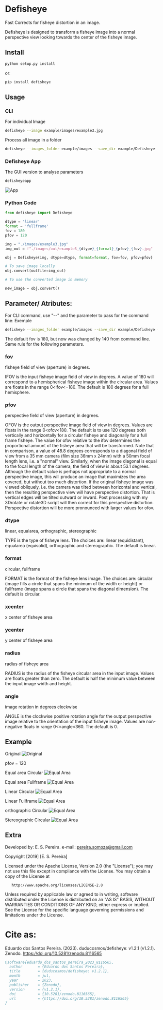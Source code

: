 # Defisheye

Fast Corrects for fisheye distortion in an image.

Defisheye is designed to transform a fisheye image into a normal perspective
view looking towards the center of the fisheye image.

## Install

```bash
python setup.py install
```

or:

```bash
pip install defisheye
```

## Usage

### CLI 

For individual Image
```bash
defisheye --image example/images/example3.jpg
```

Process all image in a folder


```bash
defisheye --images_folder example/images --save_dir example/Defisheye
```

### Defisheye App

The GUI version to analyse parameters 

```bash
defisheyeapp
```

![App](https://raw.githubusercontent.com/duducosmos/defisheye/master/example/defisheyeapp.png)


### Python Code

```python
from defisheye import Defisheye

dtype = 'linear'
format = 'fullframe'
fov = 180
pfov = 120

img = "./images/example3.jpg"
img_out = f"./images/out/example3_{dtype}_{format}_{pfov}_{fov}.jpg"

obj = Defisheye(img, dtype=dtype, format=format, fov=fov, pfov=pfov)

# To save image locally 
obj.convert(outfile=img_out)

# To use the converted image in memory

new_image = obj.convert()
```



## Parameter/ Atributes:

For CLI command, use "--" and the parameter to pass for the command line: Exemple

```bash
defisheye --images_folder example/images --save_dir example/Defisheye --fov 140
```

The default fov is 180, but now was changed by 140 from command line. Same rule for the following parameters.

### fov
fisheye field of view (aperture) in degrees.


IFOV is the input fisheye image field of view in degrees. A value of 180
will correspond to a hemispherical fisheye image within the circular area.
Values are floats in the range 0<ifov<=180. The default is 180 degrees for a
full hemisphere.


### pfov
perspective field of view (aperture) in degrees.


OFOV is the output perspective image field of view in degrees. Values are
floats in the range 0<ofov<180. The default is to use 120 degrees both
vertically and horizontally for a circular fisheye and diagonally for a full
frame fisheye. The value for ofov relative to the ifov determines the
proportional amount of the fisheye area that will be transformed.
Note that in comparison, a value of 48.8 degrees corresponds to a diagonal
field of view from a 35 mm camera (film size 36mm x 24mm) with a 50mm focal
length lens, i.e. a "normal" view. Similarly, when the image diagonal is
equal to the focal length of the camera, the field of view is about 53.1
degrees. Although the default value is perhaps not appropriate to a
normal perspective image, this will produce an image that maximizes the
area covered, but without too much distortion. If the original fisheye
image was viewed obliquely, i.e. the camera was tilted between horizontal
and vertical, then the resulting perspective view will have perspective
distortion. That is  vertical edges will be tilted outward or inward.
Post processing with my 3Drotate or rotate3D script will then correct
for this perspective distortion. Perspective distortion will be more
pronounced with larger values for ofov.

### dtype
linear, equalarea, orthographic, stereographic

TYPE is the type of fisheye lens. The choices are: linear (equidistant),
equalarea (equisolid), orthographic and stereographic. The default is linear.

### format
circular, fullframe

FORMAT is the format of the fisheye lens image. The choices are:
circular (image fills a circle that spans the minimum of the width or height)
or fullframe (image spans a circle that spans the diagonal dimension).
The default is circular.

### xcenter
x center of fisheye area


### ycenter
y center of fisheye area

### radius
radius of fisheye area

RADIUS is the radius of the fisheye circular area in the input image.
Values are floats greater than zero. The default is half the minimum value
between the input image width and height.

### angle
image rotation in degrees clockwise

ANGLE is the clockwise positive rotation angle for the output perspective
image relative to the orientation of the input fisheye image. Values are
non-negative floats in range 0<=angle<360. The default is 0.

## Example

Original
![Original](https://raw.githubusercontent.com/duducosmos/defisheye/master/example/images/example3.jpg)

pfov = 120

Equal area  Circular
![Equal Area](https://raw.githubusercontent.com/duducosmos/defisheye/master/example/images/out/example3_equalarea_circular_120.jpg)

Equal area Fullframe
![Equal Area](https://raw.githubusercontent.com/duducosmos/defisheye/master/example/images/out/example3_equalarea_fullframe_120.jpg)

Linear  Circular
![Equal Area](https://raw.githubusercontent.com/duducosmos/defisheye/master/example/images/out/example3_linear_circular_120.jpg)

Linear Fullframe
![Equal Area](https://raw.githubusercontent.com/duducosmos/defisheye/master/example/images/out/example3_linear_fullframe_120.jpg)


orthographic  Circular
![Equal Area](https://raw.githubusercontent.com/duducosmos/defisheye/master/example/images/out/example3_orthographic_circular_120.jpg)

Stereographic Circular
![Equal Area](https://raw.githubusercontent.com/duducosmos/defisheye/master/example/images/out/example3_stereographic_circular_120.jpg)


## Extra
Developed by: E. S. Pereira.
e-mail: pereira.somoza@gmail.com

Copyright [2019] [E. S. Pereira]

   Licensed under the Apache License, Version 2.0 (the "License");
   you may not use this file except in compliance with the License.
   You may obtain a copy of the License at

       http://www.apache.org/licenses/LICENSE-2.0

   Unless required by applicable law or agreed to in writing, software
   distributed under the License is distributed on an "AS IS" BASIS,
   WITHOUT WARRANTIES OR CONDITIONS OF ANY KIND, either express or implied.
   See the License for the specific language governing permissions and
   limitations under the License.
# Cite as:

Eduardo dos Santos Pereira. (2023). duducosmos/defisheye: v1.2.1 (v1.2.1). Zenodo. https://doi.org/10.5281/zenodo.8116565

```bib
@software{eduardo_dos_santos_pereira_2023_8116565,
  author       = {Eduardo dos Santos Pereira},
  title        = {duducosmos/defisheye: v1.2.1},
  month        = jul,
  year         = 2023,
  publisher    = {Zenodo},
  version      = {v1.2.1},
  doi          = {10.5281/zenodo.8116565},
  url          = {https://doi.org/10.5281/zenodo.8116565}
}
```
